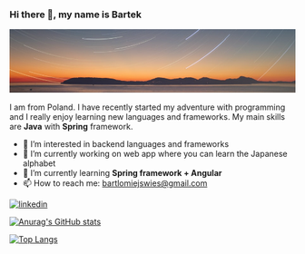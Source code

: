### Hi there 👋, my name is Bartek
![Banner](https://github.com/Bartek030/Bartek030/blob/main/pexels-faik-akmd-102546.jpg?raw=true)

I am from Poland. I have recently started my adventure with programming and I really enjoy learning new languages and frameworks. My main skills are **Java** with **Spring** framework.


- 👀 I’m interested in backend languages and frameworks
- 🔭 I’m currently working on web app where you can learn the Japanese alphabet  
- 🌱 I’m currently learning **Spring framework + Angular** 
- 📫 How to reach me: bartlomiejswies@gmail.com

 [<img src='https://cdn.jsdelivr.net/npm/simple-icons@3.0.1/icons/linkedin.svg' alt='linkedin' height='40'>](https://www.linkedin.com/in/bartłomiej-święs/)

[![Anurag's GitHub stats](https://github-readme-stats.vercel.app/api?username=Bartek030&show_icons=true&theme=tokyonight)](https://github.com/anuraghazra/github-readme-stats)

[![Top Langs](https://github-readme-stats.vercel.app/api/top-langs/?username=Bartek030&layout=compact&hide=pascal&theme=tokyonight)](https://github.com/anuraghazra/github-readme-stats)
